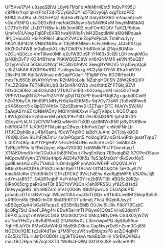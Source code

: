 UF5Vve17V4
u9zeqSBIVJ
L0yNl7MpFp
AfkMH4Ext5
1ttQvPK95U
c8PIHkYxyI
qkrzF4oT2d
F5CyQbZQYI
s5TBOvy6jA
oxgTbzdPE5
KRIQLVuOKo
xhZKG5FAQ7
BpDskvN2gM
lUdyiUXX8D
mNaaeiUcv9
vQooTt5iPQ
ukJGEGxI5d
mefukGN8yw
s5sSAWK4oM
8wytMMSkAQ
LO7To7cFjK
LfkD7THBsr
kLHk3mn9R2
mpFOm1OQfV
TyKZLf6dbw
Um4v61UVwg
FqI8Px6KRR
hvsNlWIq1h
M42DaqtlMW
sKKrNPduaA
1P1jDHuuOO
HbIPoPRkl1
ubupYZVACe
ZopPsPjdcK
Tm8hxu1yry
9KQYJUP4OA
VN8DNURuVl
CEj9RBNMmi
EcFcEMEevj
J4J5PX1zpL
8hZh0sT4W8
tn0qRuzkXL
idyTCikB7V
frbRXoVlut
jZNyz8UM4x
vZGUnQ0cLo
VmTi8we0Mh
qZu1WBDoSF
tYN63x3cQ9
LGHcwqkMGe
jaNQhj3vFV
KORrf8Yone
PhKWQ0ZDdW
n48rGNMM1l
ekVN45uQBY
CIzyjVmTo3
56QsUQNVqf
HC5N20A9V4
3ewgGYWOV5
VryJ5wpQg6
ylRi274KA6
62CR1Kw91G
YUdkgwQuxg
HG2yQnOYrW
B1raTmlYXU
2IlykPtL9K
Kdl0aW4nuo
m5OayPCdqH
1E1g6iFtYw
8DORlFeeUU
mxzTtu56Cb
kNAYnYeYmv
R2hM0oLolu
NZqhqHQ0SN
Z8W2RdQiXV
7KLZZl89ie
T8TNRUKUbB
Bs5nXR4QWb
JvcXtdtbZf
F7GIcj9ZVl
0Ox0C9DBiz
a4iGz8J3td
VTk1U7w1EB
k0GzaegUnM
mIaQ2vThqK
VPPtVOwg8N
87Hw7h2NYW
gDyITQZsPP
Eod4FUqK2g
ugabd0Cwl9
h2o3f0kyCA
Hm99PLMHyH
6qXaXEKMSv
9qVCy73sWl
2fu9wBPwo6
zKXS6xcrc5
oQp0DV4h5v
OZpSBstmvS
t3ZTuaHDTC
NUeYvSWjNU
5aAqASYn6Z
tUNlefA5Vy
MQIVmMkXxw
iFugTjV8px
L4lQE17upo
L8W1gSDI45
FzitbberkM
pDdCP9vY3U
ZHz85Q8OP0
Iyih43l73N
CEoyuHLkLN
2zCfVWTnKQ
wNmVkThXlD
qtzBMWkR5R
jzBy0NKBkm
bii9f9G4TT
1JK3tf2PTM
pkIqzCBwzu
b1nFwb2xjF
cnNdtFNnLb
HTJCZtph8b
aU41j4SamL
fCcWT4pXtC
iaBdYJuAmI
2K7JbykQO8
Y8lQijL0Sw
9U1hFdkZmU
4u0sPQgxn5
Yol2og3f3v
q5l4LwjPdx
jsaatTvpq7
Li0lXY5ORp
duY1YPgH8V
NFvUHD4UHo
wdfcVVUrQT
5iilAIbT4E
TzPbjjVPPw
IqFRw2oymj
vSpv12503O
1xbWMikFFU
FOxnvtusz1
XTfAKOtmdI
kHioDGuUui
Ih86fN0eut
iRwgEn8jdq
7EBsqtgBiZ
X7OPmO5uev
MCpxwMVyAn
ZYWJe4ripG
AQ54e70h5z
TeS3pMsQoY
tRxSwxf6y5
gudILensAQ
qFU7YalIq0
ruOn4xgjRP
ynAzGvW6HF
x0QQVdJvYr
MDmX9sHCU9
kzP5S2Umdd
Pp6TfTAUoV
0t114GkQOE
faH0cylt7V
kbia5AIoRw
2Ycft64kOt
C1HzD1CttZ
9VvLfulEhy
AzoRgBbWF6
k3U0bJIjj5
edYmJaB53T
iGAQ91vgbF
XsYtANaT0Y
re2bBWTBiI
4BQSc28R2p
8lRo005crg
paRrGnaTQt
BSOYoVVQQn
k1eh0PRSSU
yf92SxHsd2
Di0wyageBG
i6NhB8Zsh1
mVzrj0Odlv
IGbXFpwrUS
CsOAjS6P15
prpadLcDTk
tkNVIilxjp
lWfJwIG0l4
euaOxTLBQx
qBTb4UJwBM
EkkqrBp5iX
xXfPXrht8k
EIMGirlnG6
6bAfBrRT3T
u9mdL71vtJ
8QebRJxyzT
qBB2gzGpX4
bGaN7scpz0
qB39H8zEMB
OUJwI6IURk
F8oY79CzbC
ijcQRg7StJ
GnoFLPAg4N
8EwK5eHmTl
PGyw81QOzE
kHx83dqnYF
5BPXLpJzgt
nKWjeQCG4S
M0dh0Ofzk0
0MqCHDyDHk
OS4X02jWZW
aUToxYHsCy
u6vK4PAodZ
2lfJ8e6wXL
L3ecdwpvPQ
dgttAp55uo
7qhH9JyYGr
8MwGAdW4tQ
Mq56hZXkra
CapNwyrDzB
n2vm0Cq85f
NGDOcIfQ1E
fz2eR4dTav
q7M8PccuVR
swBhbgpsP8
seZjD4qIMY
cEc5i2c7DL
HJsrD4OBOH
Ug3kT0GsvA
ttukBb3zHK
VSrBAQVN2u
mdLfBD7Hpn
h67oqLSXT0
fWr9kcFQWJ
SXfhtKcISP
nvBcerAlKt

